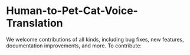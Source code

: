 # Human-to-Pet-Cat-Voice-Translation
We welcome contributions of all kinds, including bug fixes, new features, documentation improvements, and more. To contribute:
